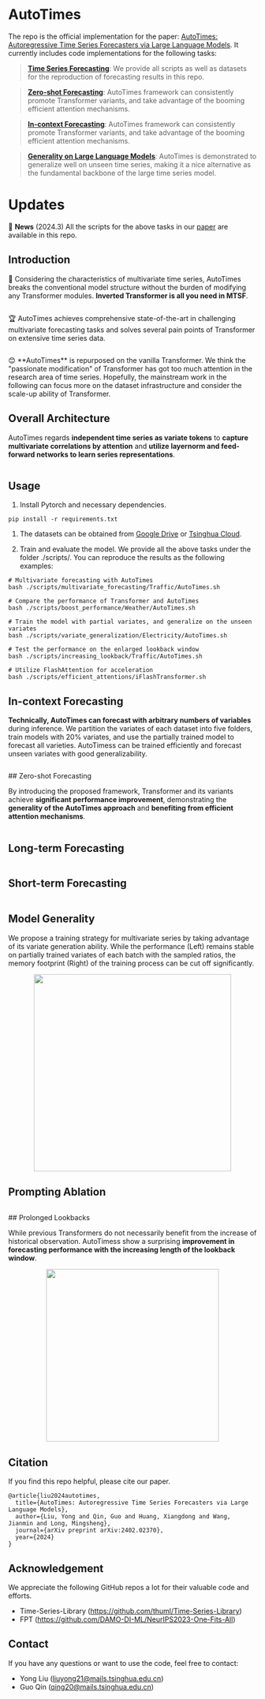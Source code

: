 # AutoTimes

The repo is the official implementation for the paper: [AutoTimes: Autoregressive Time Series Forecasters via Large Language Models](https://arxiv.org/abs/2402.02370). It currently includes code implementations for the following tasks:

> **[Time Series Forecasting](./scripts/multivariate_forecasting/)**: We provide all scripts as well as datasets for the reproduction of forecasting results in this repo.

> **[Zero-shot Forecasting](./scripts/zeroshot_forecasting/)**:  AutoTimes framework can consistently promote Transformer variants, and take advantage of the booming efficient attention mechanisms.

> **[In-context Forecasting](./scripts/in-context_forecasting/)**:  AutoTimes framework can consistently promote Transformer variants, and take advantage of the booming efficient attention mechanisms.

> **[Generality on Large Language Models](scripts/llm_generality)**: AutoTimes is demonstrated to generalize well on unseen time series, making it a nice alternative as the fundamental backbone of the large time series model.

# Updates

:triangular_flag_on_post: **News** (2024.3) All the scripts for the above tasks in our [paper](https://arxiv.org/pdf/2310.06625.pdf) are available in this repo.


## Introduction

🌟 Considering the characteristics of multivariate time series, AutoTimes breaks the conventional model structure without the burden of modifying any Transformer modules. **Inverted Transformer is all you need in MTSF**.

<p align="center">
<img src="./figures/motivation.png"  alt="" align=center />
</p>

🏆 AutoTimes achieves comprehensive state-of-the-art in challenging multivariate forecasting tasks and solves several pain points of Transformer on extensive time series data.

<p align="center">
<img src="./figures/comparison.png"  alt="" align=center />
</p>
😊 **AutoTimes** is repurposed on the vanilla Transformer. We think the "passionate modification" of Transformer has got too much attention in the research area of time series. Hopefully, the mainstream work in the following can focus more on the dataset infrastructure and consider the scale-up ability of Transformer.

## Overall Architecture

AutoTimes regards **independent time series as variate tokens** to **capture multivariate correlations by attention** and **utilize layernorm and feed-forward networks to learn series representations**.

<p align="center">
<img src="./figures/method.png" alt="" align=center />
</p>

## Usage 

1. Install Pytorch and necessary dependencies.

```
pip install -r requirements.txt
```

1. The datasets can be obtained from [Google Drive](https://drive.google.com/file/d/1l51QsKvQPcqILT3DwfjCgx8Dsg2rpjot/view?usp=drive_link) or [Tsinghua Cloud](https://cloud.tsinghua.edu.cn/f/2ea5ca3d621e4e5ba36a/).

2. Train and evaluate the model. We provide all the above tasks under the folder ./scripts/. You can reproduce the results as the following examples:

```
# Multivariate forecasting with AutoTimes
bash ./scripts/multivariate_forecasting/Traffic/AutoTimes.sh

# Compare the performance of Transformer and AutoTimes
bash ./scripts/boost_performance/Weather/AutoTimes.sh

# Train the model with partial variates, and generalize on the unseen variates
bash ./scripts/variate_generalization/Electricity/AutoTimes.sh

# Test the performance on the enlarged lookback window
bash ./scripts/increasing_lookback/Traffic/AutoTimes.sh

# Utilize FlashAttention for acceleration
bash ./scripts/efficient_attentions/iFlashTransformer.sh
```

## In-context Forecasting

**Technically, AutoTimes can forecast with arbitrary numbers of variables** during inference. We partition the variates of each dataset into five folders, train models with 20% variates, and use the partially trained model to forecast all varieties. AutoTimess can be trained efficiently and forecast unseen variates with good generalizability.

<p align="center">
<img src="./figures/in-context.png" alt="" align=center />
</p>
## Zero-shot Forecasting

By introducing the proposed framework, Transformer and its variants achieve **significant performance improvement**, demonstrating the **generality of the AutoTimes approach** and **benefiting from efficient attention mechanisms**.

<p align="center">
<img src="./figures/zeroshot_results.png" alt="" align=center />
</p>

## Long-term Forecasting

<p align="center">
<img src="./figures/long-term_results.png" alt="" align=center />
</p>

## Short-term Forecasting

<p align="center">
<img src="./figures/short-term_results.png" alt="" align=center />
</p>

## Model Generality

We propose a training strategy for multivariate series by taking advantage of its variate generation ability. While the performance (Left) remains stable on partially trained variates of each batch with the sampled ratios, the memory footprint (Right) of the training process can be cut off significantly.

<p align="center">
<img src="./figures/llms.png" alt="" height = "400" align=center />
</p>


## Prompting Ablation

<p align="center">
<img src="./figures/ablation.png" alt="" align=center />
</p>
## Prolonged Lookbacks

While previous Transformers do not necessarily benefit from the increase of historical observation. AutoTimess show a surprising **improvement in forecasting performance with the increasing length of the lookback window**.

<p align="center">
<img src="./figures/lookback.png" alt="" height = "350" align=center />
</p>

## Citation

If you find this repo helpful, please cite our paper. 

```
@article{liu2024autotimes,
  title={AutoTimes: Autoregressive Time Series Forecasters via Large Language Models},
  author={Liu, Yong and Qin, Guo and Huang, Xiangdong and Wang, Jianmin and Long, Mingsheng},
  journal={arXiv preprint arXiv:2402.02370},
  year={2024}
}
```

## Acknowledgement

We appreciate the following GitHub repos a lot for their valuable code and efforts.
- Time-Series-Library (https://github.com/thuml/Time-Series-Library)
- FPT (https://github.com/DAMO-DI-ML/NeurIPS2023-One-Fits-All)

## Contact

If you have any questions or want to use the code, feel free to contact:
* Yong Liu (liuyong21@mails.tsinghua.edu.cn)
* Guo Qin (qing20@mails.tsinghua.edu.cn)
